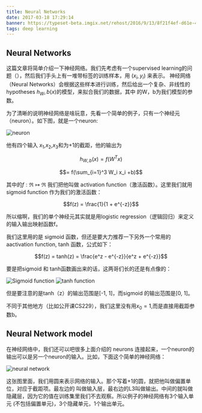 ```yaml
---
title: Neural Networks
date: 2017-03-18 17:29:14
banner: https://typeset-beta.imgix.net/rehost/2016/9/13/8f21f4ef-d61e-4fdf-99d5-ce299afc4e1a.jpg?w=970&h=582&fit=crop&crop=faces&auto=format&q=70
tags: deep learning
---
```


Neural Networks
---
这篇文章将简单介绍一下神经网络。我们先考虑有一个supervised learning的问题（），然后我们手头上有一堆带标签的训练样本，用 $(x_i,y_i)$ 来表示。
神经网络（Neural Networks）会根据这些样本进行训练，然后给出一个复杂、非线性的hypotheses $h_W,b(x)$的模型，来拟合我们的数据，其中
的W，b为我们模型的参数。
<!--more-->

为了清晰的说明神经网络是啥玩意，先看一个简单的例子，只有一个神经元（neuron）。如下图，就是一个neuron:

![neuron](/css/images/pic/300px-SingleNeuron.png)

他有四个输入 $x_1$,$x_2$,$x_3$和为+1的截距，他的输出为

$$h_{W,b}(x) = f(W^Tx)$$

$$= f(\sum_{i=1}^3 W_i x_i +b)$$


其中的$f : \Re \mapsto \Re$ 我们把他叫做 activation function（激活函数）。这里我们就用sigmoid function 作为我们的激活函数：

$$f(z) = \frac{1}{1 + e^{-z}}$$



所以缩啊，我们的单个神经元其实就是用logistic regression（逻辑回归）来定义的输入输出映射函数f。

我们这里用的是 sigmoid 函数，但还是要大力推荐一下另外一个常用的aactivation function, tanh 函数，公式如下：

$$f(z) = tanh(z) = \frac{e^z - e^{-z}}{e^z + e^{-z}}$$

要是把sigmoid 和 tanh函数画出来的话，这两哥们长的还是有点像的：

![Sigmoid function](/css/images/pic/400px-Sigmoid_Function.png) ![tanh function](/css/images/pic/400px-Tanh_Function.png)

但是要注意的是tanh（z）的输出范围是[-1, 1]，而sigmoid 的输出范围是[0, 1]。

不同于其他地方（比如公开课CS229），我们这里没有用$x_0 = 1$,而是直接用截距参数b。

Neural Network model
---
在神经网络中，我们还可以吧很多上面介绍的 neurons 连接起来，一个neuron的输出可以是另一个neuron的输入。比如，下面这个简单的神经网络：

![neural network](/css/images/pic/400px-Network331.png)

这张图里面，我们用圆来表示网络的输入。那个写着+1的圆，就把他叫做偏置单位，对应于截距项。最左边的
叫做输入层，最右边的L3叫做输出。中间的就叫做隐藏层，因为它的值在训练集里我们不去观察。所以例子的神经网络有3个输入单元
(不包括偏置单元)，3个隐藏单元，1个输出单元。

